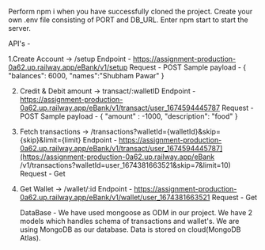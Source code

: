 Perform npm i when you have successfully cloned the project.
Create your own .env file consisting of PORT and DB_URL.
Enter npm start to start the server.

API's -

1.Create Account -> /setup
  Endpoint - https://assignment-production-0a62.up.railway.app/eBank/v1/setup
  Request - POST
  Sample payload -
      {
    "balances": 6000,
     "names":"Shubham Pawar" 
    }
    
2. Credit & Debit amount -> transact/:walletID
 Endpoint - https://assignment-production-0a62.up.railway.app/eBank/v1/transact/user_1674594445787
 Request - POST
 Sample payload - 
     {
    "amount" : -1000,
    "description": "food"
    }

3. Fetch transactions -> /transactions?walletId={walletId}&skip={skip}&limit={limit}
   Endpoint - https://assignment-production-0a62.up.railway.app/eBank/v1/transact/user_1674594445787](https://assignment-production-0a62.up.railway.app/eBank                  /v1/transactions?walletId=user_1674381663521&skip=7&limit=10)
   Request - Get
   
4. Get Wallet -> /wallet/:id
   Endpoint - https://assignment-production-0a62.up.railway.app/eBank/v1/wallet/user_1674381663521
   Request - Get
   
   
   DataBase -
   We have used mongoose as ODM in our project.
   We have 2 models which handles schema of transactions and wallet's.
   We are using MongoDB as our database.
   Data is stored on cloud(MongoDB Atlas).
   

